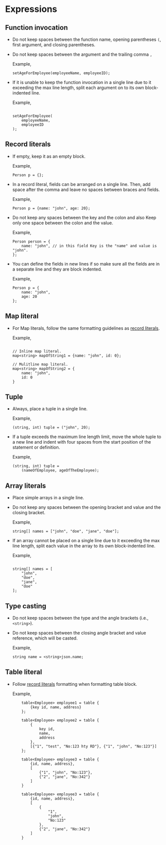 # Expressions

## Function invocation

* Do not keep spaces between the function name, opening parentheses `(`, first argument, and closing parentheses.
* Do not keep spaces between the argument and the trailing comma `,`

  Example,
  ```ballerina
  setAgeForEmployee(employeeName, employeeID);
  ```
  
* If it is unable to keep the function invocation in a single line due to it exceeding the max line length,
  split each argument on to its own block-indented line.
    
    Example,
    ```ballerina
    
    setAgeForEmployee(
        employeeName,
        employeeID
    );
    ```

## Record literals

* If empty, keep it as an empty block.
      
  Example,
  ```ballerina
  Person p = {};
  ```
* In a record literal, fields can be arranged on a single line.
  Then, add space after the comma and leave no spaces between braces and fields.
      
  Example,
  ```ballerina  
  Person p = {name: "john", age: 20};
  ``` 
* Do not keep any spaces between the key and the colon and also Keep only one space between the colon and the value.
  
  Example,
  ```ballerina
  Person person = {
      name: "john", // in this field Key is the "name" and value is "john".
  };
  ```
* You can define the fields in new lines if so make sure all the fields are in a separate line and they
  are block indented.

  Example,
  ```ballerina
  Person p = {
      name: "john",
      age: 20
  };
  ``` 
## Map literal

* For Map literals, follow the same formatting guidelines as [record literals](#record-literals). 
  
  Example,
  ```ballerina
  
  // Inline map literal.
  map<string> mapOfString1 = {name: "john", id: 0};
  
  // Mulitline map literal.
  map<string> mapOfString2 = {
      name: "john",
      id: 0
  }
  ```

## Tuple

* Always, place a tuple in a single line.

  Example,
  ```ballerina
  (string, int) tuple = ("john", 20);
  ```
* If a tuple exceeds the maximum line length limit, move the whole tuple to a new line
  and indent with four spaces from the start position of the statement or definition.
  
  Example,
  ```ballerina
  (string, int) tuple = 
      (nameOfEmployee, ageOfTheEmployee);
  ```

## Array literals

* Place simple arrays in a single line.
* Do not keep any spaces between the opening bracket and value and the closing bracket.
  
    Example,
    ```ballerina
    string[] names = ["john", "doe", "jane", "doe"];
    ```
* If an array cannot be placed on a single line due to it exceeding the max line length,
  split each value in the array to its own block-indented line.
    
    Example,
    ```ballerina
    
    string[] names = [
        "john",
        "doe",
        "jane",
        "doe"
    ];
    
    ```
## Type casting

* Do not keep spaces between the type and the angle brackets (i.e., `<string>`).
* Do not keep spaces between the closing angle bracket and value reference, which will be casted.

  Example,
  ```ballerina
  string name = <string>json.name;
  ```
## Table literal

* Follow [record literals](#record-literals) formatting when formatting table block.
  
  Example,
  ```ballerina
      table<Employee> employee1 = table {
          {key id, name, address}
      };
      
      table<Employee> employee2 = table {
          {
              key id,
              name,
              address
          },
          [{"1", "test", "No:123 hty RD"}, {"1", "john", "No:123"}]
      };
      
      table<Employee> employee3 = table {
          {id, name, address},
          [
              {"1", "john", "No:123"},
              {"2", "jane", "No:342"}
          ]
      }
      
      table<Employee> employee3 = table {
          {id, name, address},
          [
              {
                  "1",
                  "john",
                  "No:123"
              },
              {"2", "jane", "No:342"}
          ]
      }
      
  ```
  